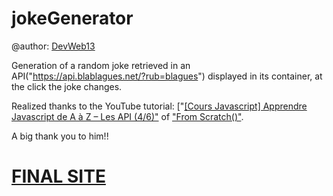 # jokeGenerator

@author: [DevWeb13](https://twitter.com/DeveloppementW1)

Generation of a random joke retrieved in an API("https://api.blablagues.net/?rub=blagues") displayed in its container, at the click the joke changes.

Realized thanks to the YouTube tutorial: ["[[Cours Javascript] Apprendre Javascript de A à Z – Les API (4/6)"](https://www.youtube.com/watch?v=Xm9i87uliU8&list=PLEiMYEzpB4QuS8AXU9eAz1aw_WBknPn1E&index=4&t=5688s) of ["From Scratch()"]( https://twitter.com/KobeKenjo).

A big thank you to him!!

# [FINAL SITE](https://devweb13.github.io/jokeGenerator/)


